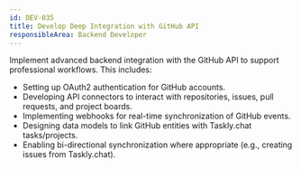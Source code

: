 ```yaml
---
id: DEV-035
title: Develop Deep Integration with GitHub API
responsibleArea: Backend Developer
---
```

Implement advanced backend integration with the GitHub API to support professional workflows. This includes:
*   Setting up OAuth2 authentication for GitHub accounts.
*   Developing API connectors to interact with repositories, issues, pull requests, and project boards.
*   Implementing webhooks for real-time synchronization of GitHub events.
*   Designing data models to link GitHub entities with Taskly.chat tasks/projects.
*   Enabling bi-directional synchronization where appropriate (e.g., creating issues from Taskly.chat).